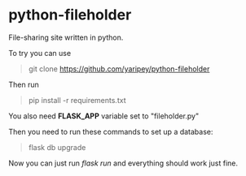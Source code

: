 # python-fileholder
File-sharing site written in python.

To try you can use 
> git clone https://github.com/yaripey/python-fileholder

Then run 

> pip install -r requirements.txt

You also need **FLASK_APP** variable set to "fileholder.py"

Then you need to run these commands to set up a database:

> flask db upgrade

Now you can just run *flask run* and everything should work just fine.

